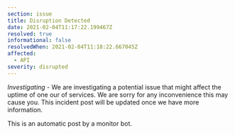 ```yaml
---
section: issue
title: Disruption Detected
date: 2021-02-04T11:17:22.199467Z
resolved: true
informational: false
resolvedWhen: 2021-02-04T11:18:22.667045Z
affected:
  - API
severity: disrupted
---
```

*Investigating* - We are investigating a potential issue that might affect the uptime of one our of services. We are sorry for any inconvenience this may cause you. This incident post will be updated once we have more information.

This is an automatic post by a monitor bot.
        